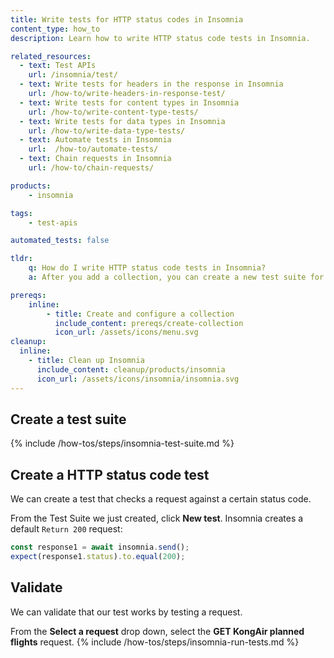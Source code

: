 ```yaml
---
title: Write tests for HTTP status codes in Insomnia
content_type: how_to
description: Learn how to write HTTP status code tests in Insomnia.

related_resources:
  - text: Test APIs
    url: /insomnia/test/
  - text: Write tests for headers in the response in Insomnia
    url: /how-to/write-headers-in-response-test/
  - text: Write tests for content types in Insomnia
    url: /how-to/write-content-type-tests/
  - text: Write tests for data types in Insomnia 
    url: /how-to/write-data-type-tests/
  - text: Automate tests in Insomnia
    url:  /how-to/automate-tests/
  - text: Chain requests in Insomnia
    url: /how-to/chain-requests/

products:
    - insomnia

tags:
    - test-apis

automated_tests: false

tldr:
    q: How do I write HTTP status code tests in Insomnia?
    a: After you add a collection, you can create a new test suite for the collection and then use the default Javascript test. 

prereqs:
    inline:
        - title: Create and configure a collection
          include_content: prereqs/create-collection
          icon_url: /assets/icons/menu.svg
cleanup:
  inline:
    - title: Clean up Insomnia
      include_content: cleanup/products/insomnia
      icon_url: /assets/icons/insomnia/insomnia.svg
---
```


## Create a test suite

{% include /how-tos/steps/insomnia-test-suite.md %}

## Create a HTTP status code test

We can create a test that checks a request against a certain status code. 

From the Test Suite we just created, click **New test**. Insomnia creates a default `Return 200` request:
```javascript
const response1 = await insomnia.send();
expect(response1.status).to.equal(200);
```

## Validate

We can validate that our test works by testing a request.

From the **Select a request** drop down, select the **GET KongAir planned flights** request.
{% include /how-tos/steps/insomnia-run-tests.md %}